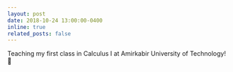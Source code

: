 ```yaml
---
layout: post
date: 2018-10-24 13:00:00-0400
inline: true
related_posts: false
---
```


Teaching my first class in Calculus I at Amirkabir University of Technology! 🌟
